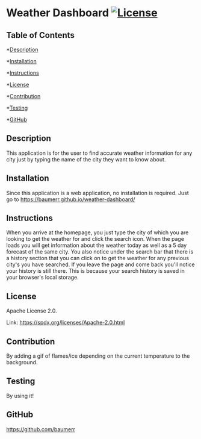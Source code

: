 # Weather Dashboard [![License](https://img.shields.io/badge/License-Apache_2.0-blue.svg)](https://opensource.org/licenses/Apache-2.0)
  

## Table of Contents

*[Description](#description)

*[Installation](#installation)

*[Instructions](#instructions)

*[License](#lincense)

*[Contribution](#contribution)

*[Testing](#testing)

*[GitHub](#github)


## Description

This application is for the user to find accurate weather information for any city just by typing the name of the city they want to know about.


## Installation

Since this application is a web application, no installation is required. Just go to https://baumerr.github.io/weather-dashboard/


## Instructions

When you arrive at the homepage, you just type the city of which you are looking to get the weather for and click the search icon. When the page loads you will get information about the weather today as well as a 5 day forecast of the same city. You also notice under the search bar that there is a history section that you can click on to get the weather for any previous city's you have searched. If you leave the page and come back you'll notice your history is still there. This is because your search history is saved in your browser's local storage.


## License
  
Apache License 2.0.
  
Link: https://spdx.org/licenses/Apache-2.0.html
  


## Contribution

By adding a gif of flames/ice depending on the current temperature to the background.


## Testing

By using it!


## GitHub

https://github.com/baumerr

